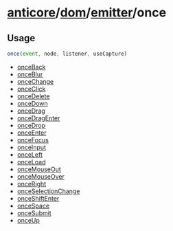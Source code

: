 # [anticore](../../../../../#reference)/[dom](../../#reference)/[emitter](../#reference)/<a name="reference">once</a>

## Usage

```js
once(event, node, listener, useCapture)
```

* [onceBack](./onceBack/#reference)
* [onceBlur](./onceBlur/#reference)
* [onceChange](./onceChange/#reference)
* [onceClick](./onceClick/#reference)
* [onceDelete](./onceDelete/#reference)
* [onceDown](./onceDown/#reference)
* [onceDrag](./onceDrag/#reference)
* [onceDragEnter](./onceDragEnter/#reference)
* [onceDrop](./onceDrop/#reference)
* [onceEnter](./onceEnter/#reference)
* [onceFocus](./onceFocus/#reference)
* [onceInput](./onceInput/#reference)
* [onceLeft](./onceLeft/#reference)
* [onceLoad](./onceLoad/#reference)
* [onceMouseOut](./onceMouseOut/#reference)
* [onceMouseOver](./onceMouseOver/#reference)
* [onceRight](./onceRight/#reference)
* [onceSelectionChange](./onceSelectionChange/#reference)
* [onceShiftEnter](./onceShiftEnter/#reference)
* [onceSpace](./onceSpace/#reference)
* [onceSubmit](./onceSubmit/#reference)
* [onceUp](./onceUp/#reference)